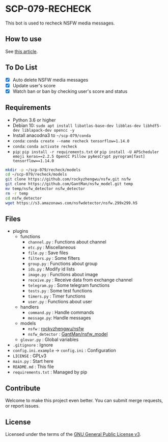 # SCP-079-RECHECK

This bot is used to recheck NSFW media messages.

## How to use

See [this article](https://scp-079.org/recheck/).

## To Do List

- [x] Auto delete NSFW media messages
- [x] Update user's score
- [x] Watch ban or ban by checking user's score and status

## Requirements

- Python 3.6 or higher
- Debian 10: `sudo apt install libatlas-base-dev libblas-dev libhdf5-dev liblapack-dev opencc -y`
- Install anacodna3 to `~/scp-079/conda`
- `conda`: `conda create --name recheck tensorflow=1.14.0`
- `conda`: `conda activate recheck`
- `pip`: `pip install -r requirements.txt` or `pip install -U APScheduler emoji keras==2.2.5 OpenCC Pillow pyAesCrypt pyrogram[fast] tensorflow==1.14.0`

```bash
mkdir -p ~/scp-079/recheck/models
cd ~/scp-079/recheck/models
git clone https://github.com/rockyzhengwu/nsfw.git nsfw
git clone https://github.com/GantMan/nsfw_model.git temp
mv temp/nsfw_detector nsfw_detector
rm -r temp
cd nsfw_detector
wget https://s3.amazonaws.com/nsfwdetector/nsfw.299x299.h5
```

## Files

- plugins
    - functions
        - `channel.py` : Functions about channel
        - `etc.py` : Miscellaneous
        - `file.py` : Save files
        - `filters.py` : Some filters
        - `group.py` : Functions about group
        - `ids.py` : Modify id lists
        - `image.py` : Functions about image
        - `receive.py` : Receive data from exchange channel
        - `telegram.py` : Some telegram functions
        - `tests.py` : Some test functions
        - `timers.py` : Timer functions
        - `user.py` : Functions about user
    - handlers
        - `command.py` : Handle commands
        - `message.py`: Handle messages
    - models
        - `nsfw` : [rockyzhengwu/nsfw](https://github.com/rockyzhengwu/nsfw)
        - `nsfw_detector` : [GantMan/nsfw_model](https://github.com/GantMan/nsfw_model)
    - `glovar.py` : Global variables
- `.gitignore` : Ignore
- `config.ini.example` -> `config.ini` : Configuration
- `LICENSE` : GPLv3
- `main.py` : Start here
- `README.md` : This file
- `requirements.txt` : Managed by pip

## Contribute

Welcome to make this project even better. You can submit merge requests, or report issues.

## License

Licensed under the terms of the [GNU General Public License v3](LICENSE).
